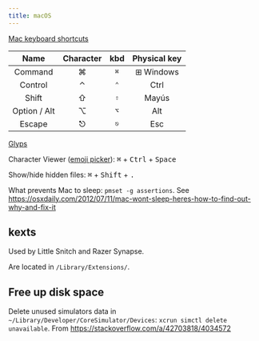 ```yaml
---
title: macOS
---
```


[Mac keyboard shortcuts](https://support.apple.com/en-au/HT201236)

| Name         | Character  | kbd           | Physical key |
| :----------: | :--------: |:------------: | :----------: |
| Command      | ⌘          | <kbd>⌘</kbd>  | ⊞ Windows    |
| Control      | ⌃          | <kbd>⌃</kbd>  | Ctrl         |
| Shift        | ⇧          | <kbd>⇧</kbd>  | Mayús        |
| Option / Alt | ⌥          | <kbd>⌥</kbd>  | Alt          |
| Escape       | ⎋          | <kbd>⎋</kbd>  | Esc          |

[Glyps](https://apple.stackexchange.com/q/55727/241238)

Character Viewer ([emoji picker](https://support.apple.com/en-au/guide/mac-help/mchlp1560/mac)): <kbd>⌘</kbd> + <kbd>Ctrl</kbd> + <kbd>Space</kbd>

Show/hide hidden files: <kbd>⌘</kbd> + <kbd>Shift</kbd> + <kbd>.</kbd>

What prevents Mac to sleep: `pmset -g assertions`. See https://osxdaily.com/2012/07/11/mac-wont-sleep-heres-how-to-find-out-why-and-fix-it


## kexts

Used by Little Snitch and Razer Synapse.

Are located in `/Library/Extensions/`.


## Free up disk space

Delete unused simulators data in `~/Library/Developer/CoreSimulator/Devices`: `xcrun simctl delete unavailable`. From https://stackoverflow.com/a/42703818/4034572
